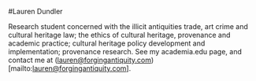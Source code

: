 #Lauren Dundler

Research student concerned with the illicit antiquities trade, art crime and cultural heritage law; the ethics of cultural heritage, provenance and academic practice; cultural heritage policy development and implementation; provenance research.
See my academia.edu page, and contact me at (lauren@forgingantiquity.com)[mailto:lauren@forgingantiquity.com].
